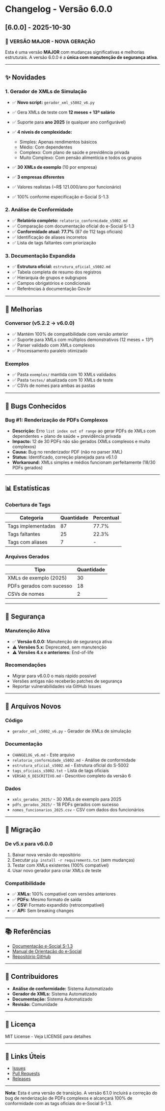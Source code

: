 # Changelog - Versão 6.0.0

## [6.0.0] - 2025-10-30

### 🎉 **VERSÃO MAJOR - NOVA GERAÇÃO**

Esta é uma versão **MAJOR** com mudanças significativas e melhorias estruturais. A versão 6.0.0 é a **única com manutenção de segurança ativa**.

---

## ✨ **Novidades**

### **1. Gerador de XMLs de Simulação**
- ✅ **Novo script:** `gerador_xml_s5002_v6.py`
- ✅ Gera XMLs de teste com **12 meses + 13º salário**
- ✅ Suporte para **ano 2025** (e qualquer ano configurável)
- ✅ **4 níveis de complexidade:**
  - Simples: Apenas rendimentos básicos
  - Médio: Com dependentes
  - Complexo: Com plano de saúde e previdência privada
  - Muito Complexo: Com pensão alimentícia e todos os grupos

- ✅ **30 XMLs de exemplo** (10 por empresa)
- ✅ **3 empresas diferentes**
- ✅ Valores realistas (~R$ 121.000/ano por funcionário)
- ✅ 100% conforme especificação e-Social S-1.3

### **2. Análise de Conformidade**
- ✅ **Relatório completo:** `relatorio_conformidade_s5002.md`
- ✅ Comparação com documentação oficial do e-Social S-1.3
- ✅ **Conformidade atual: 77.7%** (87 de 112 tags oficiais)
- ✅ Identificação de aliases incorretos
- ✅ Lista de tags faltantes com priorização

### **3. Documentação Expandida**
- ✅ **Estrutura oficial:** `estrutura_oficial_s5002.md`
- ✅ Tabela completa de resumo dos registros
- ✅ Hierarquia de grupos e subgrupos
- ✅ Campos obrigatórios e condicionais
- ✅ Referências à documentação Gov.br

---

## 🔧 **Melhorias**

### **Conversor (v5.2.2 → v6.0.0)**
- ✅ Mantém 100% de compatibilidade com versão anterior
- ✅ Suporte para XMLs com múltiplos demonstrativos (12 meses + 13º)
- ✅ Parser validado com XMLs complexos
- ✅ Processamento paralelo otimizado

### **Exemplos**
- ✅ Pasta `exemplos/` mantida com 10 XMLs validados
- ✅ Pasta `testes/` atualizada com 10 XMLs de teste
- ✅ CSVs de nomes para ambas as pastas

---

## 🐛 **Bugs Conhecidos**

### **Bug #1: Renderização de PDFs Complexos**
- **Descrição:** Erro `list index out of range` ao gerar PDFs de XMLs com dependentes + plano de saúde + previdência privada
- **Impacto:** 12 de 30 PDFs não são gerados (XMLs complexos e muito complexos)
- **Causa:** Bug no renderizador PDF (não no parser XML)
- **Status:** Identificado, correção planejada para v6.1.0
- **Workaround:** XMLs simples e médios funcionam perfeitamente (18/30 PDFs gerados)

---

## 📊 **Estatísticas**

### **Cobertura de Tags**
| Categoria | Quantidade | Percentual |
|-----------|------------|------------|
| Tags implementadas | 87 | 77.7% |
| Tags faltantes | 25 | 22.3% |
| Tags com aliases | 7 | - |

### **Arquivos Gerados**
| Tipo | Quantidade |
|------|------------|
| XMLs de exemplo (2025) | 30 |
| PDFs gerados com sucesso | 18 |
| CSVs de nomes | 2 |

---

## 🔐 **Segurança**

### **Manutenção Ativa**
- ✅ **Versão 6.0.0:** Manutenção de segurança ativa
- ⚠️ **Versões 5.x:** Deprecated, sem manutenção
- ⚠️ **Versões 4.x e anteriores:** End-of-life

### **Recomendações**
- Migrar para v6.0.0 o mais rápido possível
- Versões antigas não receberão patches de segurança
- Reportar vulnerabilidades via GitHub Issues

---

## 📝 **Arquivos Novos**

### **Código**
- `gerador_xml_s5002_v6.py` - Gerador de XMLs de simulação

### **Documentação**
- `CHANGELOG_v6.md` - Este arquivo
- `relatorio_conformidade_s5002.md` - Análise de conformidade
- `estrutura_oficial_s5002.md` - Estrutura oficial do S-5002
- `tags_oficiais_s5002.txt` - Lista de tags oficiais
- `VERSAO_6_DESCRITIVO.md` - Descritivo completo da versão 6

### **Dados**
- `xmls_gerados_2025/` - 30 XMLs de exemplo para 2025
- `pdfs_gerados_2025/` - 18 PDFs gerados com sucesso
- `nomes_funcionarios_2025.csv` - CSV com dados dos funcionários

---

## 🚀 **Migração**

### **De v5.x para v6.0.0**
1. Baixar nova versão do repositório
2. Executar `pip install -r requirements.txt` (sem mudanças)
3. Testar com XMLs existentes (100% compatível)
4. Usar novo gerador para criar XMLs de teste

### **Compatibilidade**
- ✅ **XMLs:** 100% compatível com versões anteriores
- ✅ **PDFs:** Mesmo formato de saída
- ✅ **CSV:** Formato expandido (retrocompatível)
- ✅ **API:** Sem breaking changes

---

## 📚 **Referências**

- [Documentação e-Social S-1.3](https://www.gov.br/esocial/pt-br/documentacao-tecnica/leiautes-esocial-v-1.3/)
- [Manual de Orientação do e-Social](https://www.gov.br/esocial/pt-br/documentacao-tecnica/)
- [Repositório GitHub](https://github.com/flaviowbr/esocial_s5002_comprovante_rendimentos)

---

## 👥 **Contribuidores**

- **Análise de conformidade:** Sistema Automatizado
- **Gerador de XMLs:** Sistema Automatizado
- **Documentação:** Sistema Automatizado
- **Revisão:** Comunidade

---

## 📄 **Licença**

MIT License - Veja LICENSE para detalhes

---

## 🔗 **Links Úteis**

- [Issues](https://github.com/flaviowbr/esocial_s5002_comprovante_rendimentos/issues)
- [Pull Requests](https://github.com/flaviowbr/esocial_s5002_comprovante_rendimentos/pulls)
- [Releases](https://github.com/flaviowbr/esocial_s5002_comprovante_rendimentos/releases)

---

**Nota:** Esta é uma versão de transição. A versão 6.1.0 incluirá a correção do bug de renderização de PDFs complexos e alcançará 100% de conformidade com as tags oficiais do e-Social S-1.3.
